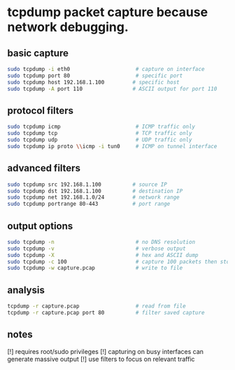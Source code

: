 # tcpdump packet capture because network debugging.

## basic capture
```bash
sudo tcpdump -i eth0                     # capture on interface
sudo tcpdump port 80                     # specific port
sudo tcpdump host 192.168.1.100         # specific host
sudo tcpdump -A port 110                # ASCII output for port 110
```

## protocol filters
```bash
sudo tcpdump icmp                        # ICMP traffic only
sudo tcpdump tcp                         # TCP traffic only
sudo tcpdump udp                         # UDP traffic only
sudo tcpdump ip proto \\icmp -i tun0     # ICMP on tunnel interface
```

## advanced filters
```bash
sudo tcpdump src 192.168.1.100          # source IP
sudo tcpdump dst 192.168.1.100          # destination IP
sudo tcpdump net 192.168.1.0/24         # network range
sudo tcpdump portrange 80-443           # port range
```

## output options
```bash
sudo tcpdump -n                          # no DNS resolution
sudo tcpdump -v                          # verbose output
sudo tcpdump -X                          # hex and ASCII dump
sudo tcpdump -c 100                      # capture 100 packets then stop
sudo tcpdump -w capture.pcap             # write to file
```

## analysis
```bash
tcpdump -r capture.pcap                  # read from file
tcpdump -r capture.pcap port 80          # filter saved capture
```

## notes
[!] requires root/sudo privileges
[!] capturing on busy interfaces can generate massive output
[!] use filters to focus on relevant traffic